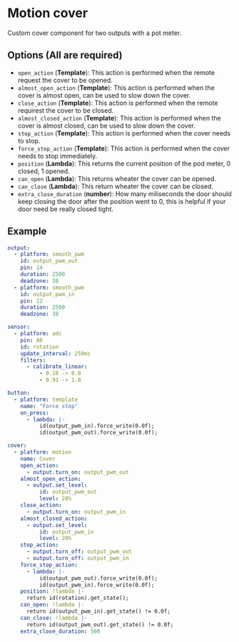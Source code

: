 # Motion cover

Custom cover component for two outputs with a pot meter.

## Options (All are required)

- `open_action` (**Template**): This action is performed when the remote request the cover to be opened.
- `almost_open_action` (**Template**): This action is performed when the cover is almost open, can be used to slow down the cover.
- `close_action` (**Template**): This action is performed when the remote requirest the cover to be closed.
- `almost_closed_action` (**Template**): This action is performed when the cover is almost closed, can be used to slow down the cover.
- `stop_action` (**Template**): This action is performed when the cover needs to stop.
- `force_stop_action` (**Template**): This action is performed when the cover needs to stop immediately.
- `position` (**Lambda**): This returns the current position of the pod meter, 0 closed, 1 opened.
- `can_open` (**Lambda**): This returns wheater the cover can be opened.
- `can_close` (**Lambda**): This return wheater the cover can be closed.
- `extra_close_duration` (**number**): How many miliseconds the door should keep closing the door after the position went to 0, this is helpful if your door need be really closed tight.

## Example

```yaml
output:
  - platform: smooth_pwm
    id: output_pwm_out
    pin: 14
    duration: 2500
    deadzone: 38
  - platform: smooth_pwm
    id: output_pwm_in
    pin: 12
    duration: 2500
    deadzone: 38

sensor:
  - platform: adc
    pin: A0
    id: rotation
    update_interval: 250ms
    filters:
      - calibrate_linear:
          - 0.16 -> 0.0
          - 0.91 -> 1.0

button:
  - platform: template
    name: "Force stop"
    on_press:
      - lambda: |-
          id(output_pwm_in).force_write(0.0f);
          id(output_pwm_out).force_write(0.0f);

cover:
  - platform: motion
    name: Cover
    open_action:
      - output.turn_on: output_pwm_out
    almost_open_action: 
      - output.set_level:
          id: output_pwm_out
          level: 20%
    close_action:
      - output.turn_on: output_pwm_in
    almost_closed_action:
      - output.set_level:
          id: output_pwm_in
          level: 20%
    stop_action:
      - output.turn_off: output_pwm_out
      - output.turn_off: output_pwm_in
    force_stop_action:
      - lambda: |-
          id(output_pwm_out).force_write(0.0f);
          id(output_pwm_in).force_write(0.0f);
    position: !lambda |-
      return id(rotation).get_state();
    can_open: !lambda |-
      return id(output_pwm_in).get_state() != 0.0f;
    can_close: !lambda |-
      return id(output_pwm_out).get_state() != 0.0f;
    extra_close_duration: 500
```
